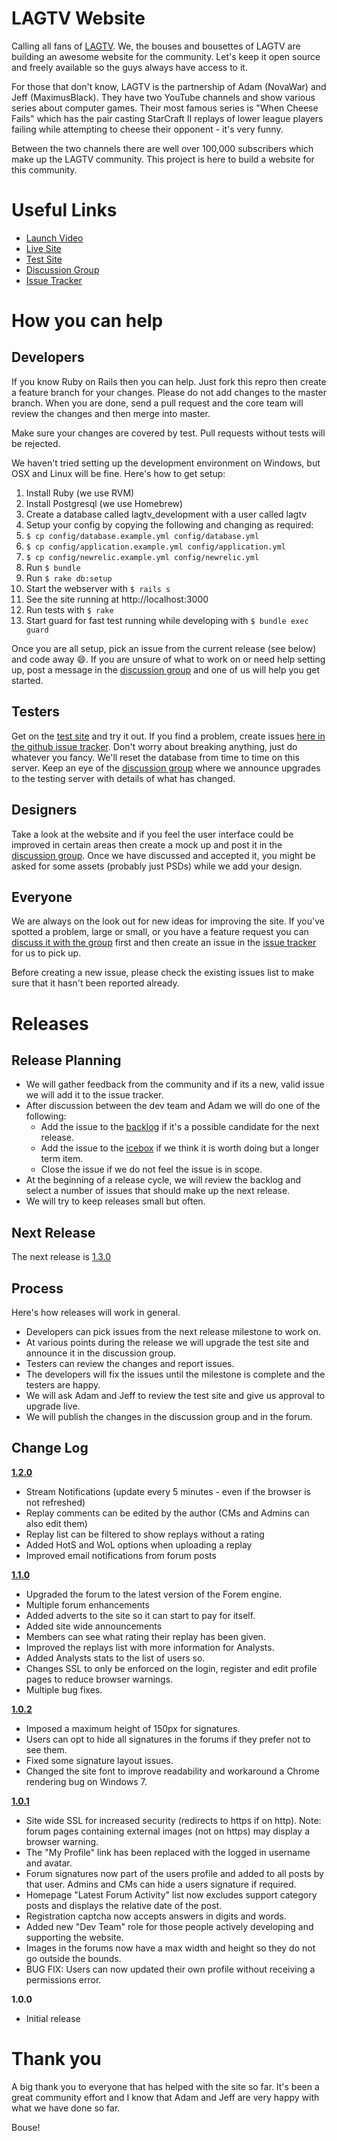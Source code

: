 LAGTV Website
=============

Calling all fans of [LAGTV](http://www.youtube.com/user/LifesAGlitchTV). We, the bouses and bousettes of LAGTV are building an awesome website for the community. Let's keep it open source and freely available so the guys always have access to it.

For those that don't know, LAGTV is the partnership of Adam (NovaWar) and Jeff (MaximusBlack). They have two YouTube channels and show various series about computer games. Their most famous series is "When Cheese Fails" which has the pair casting StarCraft II replays of lower league players failing while attempting to cheese their opponent - it's very funny. 

Between the two channels there are well over 100,000 subscribers which make up the LAGTV community. This project is here to build a website for this community.

Useful Links
============

* [Launch Video](http://youtu.be/oDqLysmsONw)
* [Live Site](http://www.lag.tv)
* [Test Site](http://lagtv.andypike.com)
* [Discussion Group](http://groups.google.com/group/lagtv-website?hl=en)
* [Issue Tracker](https://github.com/andypike/lagtv/issues)

How you can help
================

Developers
----------

If you know Ruby on Rails then you can help. Just fork this repro then create a feature branch for your changes. Please do not add changes to the master branch. When you are done, send a pull request and the core team will review the changes and then merge into master.

Make sure your changes are covered by test. Pull requests without tests will be rejected.

We haven't tried setting up the development environment on Windows, but OSX and Linux will be fine. Here's how to get setup:

1. Install Ruby (we use RVM)
2. Install Postgresql (we use Homebrew)
3. Create a database called lagtv_development with a user called lagtv
4. Setup your config by copying the following and changing as required:
  1. ```$ cp config/database.example.yml config/database.yml```
  2. ```$ cp config/application.example.yml config/application.yml```
  3. ```$ cp config/newrelic.example.yml config/newrelic.yml```
5. Run ```$ bundle```
6. Run ```$ rake db:setup```
7. Start the webserver with ```$ rails s```
8. See the site running at http://localhost:3000
9. Run tests with ```$ rake```
10. Start guard for fast test running while developing with ```$ bundle exec guard```

Once you are all setup, pick an issue from the current release (see below) and code away :smile:. If you are unsure of what to work on or need help setting up, post a message in the [discussion group](http://groups.google.com/group/lagtv-website?hl=en) and one of us will help you get started.

Testers
-------

Get on the [test site](http://lagtv.andypike.com) and try it out. If you find a problem, create issues [here in the github issue tracker](https://github.com/andypike/lagtv/issues). Don't worry about breaking anything, just do whatever you fancy. We'll reset the database from time to time on this server. Keep an eye of the [discussion group](http://groups.google.com/group/lagtv-website?hl=en) where we announce upgrades to the testing server with details of what has changed.

Designers
---------

Take a look at the website and if you feel the user interface could be improved in certain areas then create a mock up and post it in the [discussion group](http://groups.google.com/group/lagtv-website?hl=en). Once we have discussed and accepted it, you might be asked for some assets (probably just PSDs) while we add your design.

Everyone
--------

We are always on the look out for new ideas for improving the site. If you've spotted a problem, large or small, or you have a feature request you can [discuss it with the group](http://groups.google.com/group/lagtv-website?hl=en) first and then create an issue in the [issue tracker](https://github.com/andypike/lagtv/issues) for us to pick up.

Before creating a new issue, please check the existing issues list to make sure that it hasn't been reported already.

Releases
========

Release Planning
----------------

* We will gather feedback from the community and if its a new, valid issue we will add it to the issue tracker.
* After discussion between the dev team and Adam we will do one of the following:
   * Add the issue to the [backlog](https://github.com/andypike/lagtv/issues?milestone=5&page=1&state=open) if it's a possible candidate for the next release.
   * Add the issue to the [icebox](https://github.com/andypike/lagtv/issues?milestone=10&page=1&state=open) if we think it is worth doing but a longer term item.
   * Close the issue if we do not feel the issue is in scope.
* At the beginning of a release cycle, we will review the backlog and select a number of issues that should make up the next release.
* We will try to keep releases small but often.

Next Release
------------

The next release is [1.3.0](https://github.com/andypike/lagtv/issues?milestone=13&state=open)

Process
-------

Here's how releases will work in general. 

* Developers can pick issues from the next release milestone to work on.
* At various points during the release we will upgrade the test site and announce it in the discussion group.
* Testers can review the changes and report issues.
* The developers will fix the issues until the milestone is complete and the testers are happy.
* We will ask Adam and Jeff to review the test site and give us approval to upgrade live.
* We will publish the changes in the discussion group and in the forum.

Change Log
----------

**[1.2.0](https://github.com/andypike/lagtv/issues?milestone=12&state=closed)**

* Stream Notifications (update every 5 minutes - even if the browser is not refreshed)
* Replay comments can be edited by the author (CMs and Admins can also edit them)
* Replay list can be filtered to show replays without a rating
* Added HotS and WoL options when uploading a replay
* Improved email notifications from forum posts

**[1.1.0](https://github.com/andypike/lagtv/issues?milestone=11&state=closed)**

* Upgraded the forum to the latest version of the Forem engine.
* Multiple forum enhancements
* Added adverts to the site so it can start to pay for itself.
* Added site wide announcements
* Members can see what rating their replay has been given.
* Improved the replays list with more information for Analysts.
* Added Analysts stats to the list of users so.
* Changes SSL to only be enforced on the login, register and edit profile pages to reduce browser warnings.
* Multiple bug fixes.

**[1.0.2](https://github.com/andypike/lagtv/issues?milestone=9&page=1&state=closed)**

* Imposed a maximum height of 150px for signatures.
* Users can opt to hide all signatures in the forums if they prefer not to see them.
* Fixed some signature layout issues.
* Changed the site font to improve readability and workaround a Chrome rendering bug on Windows 7.

**[1.0.1](https://github.com/andypike/lagtv/issues?milestone=8&page=1&state=closed)**

* Site wide SSL for increased security (redirects to https if on http). Note: forum pages containing external images (not on https) may display a browser warning.
* The "My Profile" link has been replaced with the logged in username and avatar.
* Forum signatures now part of the users profile and added to all posts by that user. Admins and CMs can hide a users signature if required.
* Homepage "Latest Forum Activity" list now excludes support category posts and displays the relative date of the post.
* Registration captcha now accepts answers in digits and words.
* Added new "Dev Team" role for those people actively developing and supporting the website.
* Images in the forums now have a max width and height so they do not go outside the bounds.
* BUG FIX: Users can now updated their own profile without receiving a permissions error.

**1.0.0**

* Initial release

Thank you
=========

A big thank you to everyone that has helped with the site so far. It's been a great community effort and I know that Adam and Jeff are very happy with what we have done so far.

Bouse!
